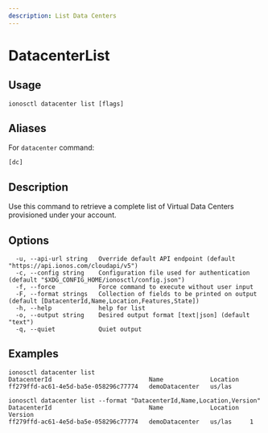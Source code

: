 ```yaml
---
description: List Data Centers
---
```


# DatacenterList

## Usage

```text
ionosctl datacenter list [flags]
```

## Aliases

For `datacenter` command:
```text
[dc]
```

## Description

Use this command to retrieve a complete list of Virtual Data Centers provisioned under your account.

## Options

```text
  -u, --api-url string   Override default API endpoint (default "https://api.ionos.com/cloudapi/v5")
  -c, --config string    Configuration file used for authentication (default "$XDG_CONFIG_HOME/ionosctl/config.json")
  -f, --force            Force command to execute without user input
  -F, --format strings   Collection of fields to be printed on output (default [DatacenterId,Name,Location,Features,State])
  -h, --help             help for list
  -o, --output string    Desired output format [text|json] (default "text")
  -q, --quiet            Quiet output
```

## Examples

```text
ionosctl datacenter list 
DatacenterId                           Name             Location
ff279ffd-ac61-4e5d-ba5e-058296c77774   demoDatacenter   us/las

ionosctl datacenter list --format "DatacenterId,Name,Location,Version"
DatacenterId                           Name             Location   Version
ff279ffd-ac61-4e5d-ba5e-058296c77774   demoDatacenter   us/las     1
```

